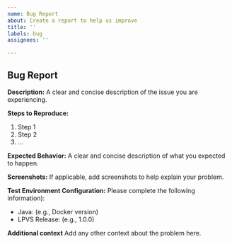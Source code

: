 ```yaml
---
name: Bug Report
about: Create a report to help us improve
title: ''
labels: bug
assignees: ''

---
```


## Bug Report

**Description:**
A clear and concise description of the issue you are experiencing.

**Steps to Reproduce:**
1. Step 1
2. Step 2
3. ...

**Expected Behavior:**
A clear and concise description of what you expected to happen.

**Screenshots:**
If applicable, add screenshots to help explain your problem.

**Test Environment Configuration:**
Please complete the following information):
* Java: (e.g., Docker version)
* LPVS Release: (e.g., 1.0.0)

**Additional context**
Add any other context about the problem here.
